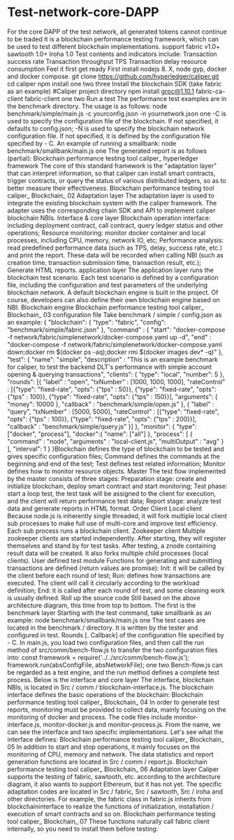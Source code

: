 # Test-network-core-DAPP
For the core DAPP of the test network, all generated tokens cannot continue to be traded
It is a blockchain performance testing framework, which can be used to test different blockchain implementations. support
fabric v1.0+
sawtooth 1.0+
Iroha 1.0
Test contents and indicators include:
Transaction success rate
Transaction throughput TPS
Transaction delay
resource consumption 
Feel it first
get ready
First install nodejs 8. X, node gyp, docker and docker compose.
git clone  https://github.com/hyperledger/caliper.git
cd caliper
npm install
one
two
three
Install the blockchain SDK (take fabric as an example)
#Caliper project directory
npm install  grpc@1.10.1  fabric-ca-client fabric-client
one
two
Run a test
The performance test examples are in the benchmark directory. The usage is as follows:
node benchmark/simple/main.js -c yourconfig.json -n yournetwork.json
one
-C is used to specify the configuration file of the blockchain. If not specified, it defaults to config.json;
-N is used to specify the blockchain network configuration file. If not specified, it is defined by the configuration file specified by - C.
An example of running a smallbank:
node benchmark/smallbank/main.js
one
The generated report is as follows (partial):
Blockchain performance testing tool caliper_ hyperledger
framework
The core of this standard framework is the "adaptation layer" that can interpret information, so that caliper can install smart contracts, trigger contracts, or query the status of various distributed ledgers, so as to better measure their effectiveness.
Blockchain performance testing tool caliper_ Blockchain_ 02
Adaptation layer
The adaptation layer is used to integrate the existing blockchain system with the caliper framework. The adapter uses the corresponding chain SDK and API to implement caliper blockchain NBIs.
Interface &amp; core layer
Blockchain operation interface: including deployment contract, call contract, query ledger status and other operations;
Resource monitoring: monitor docker container and local processes, including CPU, memory, network IO, etc;
Performance analysis: read predefined performance data (such as TPS, delay, success rate, etc.) and print the report. These data will be recorded when calling NBI (such as creation time, transaction submission time, transaction result, etc.);
Generate HTML reports.
application layer
The application layer runs the blockchain test scenario. Each test scenario is defined by a configuration file, including the configuration and test parameters of the underlying blockchain network.
A default blockchain engine is built in the project. Of course, developers can also define their own blockchain engine based on NBI.
Blockchain engine
Blockchain performance testing tool caliper_ Blockchain_ 03
configuration file
Take benchmark / simple / config.json as an example:
{
  "blockchain": {
    "type": "fabric",
    "config": "benchmark/simple/fabric.json"
  },
  "command" : {
    "start": "docker-compose -f network/fabric/simplenetwork/docker-compose.yaml up -d",
    "end" : "docker-compose -f network/fabric/simplenetwork/docker-compose.yaml down;docker rm $(docker ps -aq);docker rmi $(docker images dev* -q)"
  },
  "test": {
    "name": "simple",
    "description" : "This is an example benchmark for caliper, to test the backend DLT's performance with simple account opening & querying transactions",
    "clients": {
      "type": "local",
      "number": 5
    },
    "rounds": [{
        "label" : "open",
        "txNumber" : [1000, 1000, 1000],
        "rateControl" : [{"type": "fixed-rate", "opts": {"tps" : 50}}, {"type": "fixed-rate", "opts": {"tps" : 100}}, {"type": "fixed-rate", "opts": {"tps" : 150}}],
        "arguments": { "money": 10000 },
        "callback" : "benchmark/simple/open.js"
      },
      {
        "label" : "query",
        "txNumber" : [5000, 5000],
        "rateControl" : [{"type": "fixed-rate", "opts": {"tps" : 100}}, {"type": "fixed-rate", "opts": {"tps" : 200}}],
        "callback" : "benchmark/simple/query.js"
      }]
  },
  "monitor": {
    "type": ["docker", "process"],
    "docker":{
      "name": ["all"]
    },
    "process": [
      {
        "command" : "node",
        "arguments" : "local-client.js",
        "multiOutput" : "avg"
      }
    ],
    "interval": 1
  }
}Blockchain defines the type of blockchain to be tested and gives specific configuration files;
Command defines the commands at the beginning and end of the test;
Test defines test related information;
Monitor defines how to monitor resource objects.
Master
The test flow implemented by the master consists of three stages:
Preparation stage: create and initialize blockchain, deploy smart contract and start monitoring;
Test phase: start a loop test, the test task will be assigned to the client for execution, and the client will return performance test data;
Report stage: analyze test data and generate reports in HTML format.
Order
Client
Local client
Because node.js is inherently single threaded, it will fork multiple local client sub processes to make full use of multi-core and improve test efficiency. Each sub process runs a blockchain client.
Zookeeper client
Multiple zookeeper clients are started independently. After starting, they will register themselves and stand by for test tasks. After testing, a znode containing result data will be created. It also forks multiple child processes (local clients).
User defined test module
Functions for generating and submitting transactions are defined (return values are promise):
Init: it will be called by the client before each round of test;
Run: defines how transactions are executed. The client will call it circularly according to the workload definition;
End: it is called after each round of test, and some cleaning work is usually defined.
Roll up the source code
Still based on the above architecture diagram, this time from top to bottom.
The first is the benchmark layer
Starting with the test command, take smallbank as an example:
node benchmark/smallbank/main.js
one
The test cases are located in the benchmark / directory. It is written by the tester and configured in test. Rounds [. Callback] of the configuration file specified by - C.
In main.js, you load two configuration files, and then call the run method of src/comm/bench-flow.js to transfer the two configuration files into:
const framework = require('../../src/comm/bench-flow.js');
framework.run(absConfigFile, absNetworkFile);
one
two
Bench-flow.js can be regarded as a test engine, and the run method defines a complete test process.
Below is the interface and core layer
The interface, blockchain NBIs, is located in Src / comm / blockchain-interface.js. The blockchain interface defines the basic operations of the blockchain:
Blockchain performance testing tool caliper_ Blockchain_ 04
In order to generate test reports, monitoring must be provided to collect data, mainly focusing on the monitoring of docker and process. The code files include monitor-interface.js, monitor-docker.js and monitor-process.js. From the name, we can see the interface and two specific implementations. Let's see what the interface defines:
Blockchain performance testing tool caliper_ Blockchain_ 05
In addition to start and stop operations, it mainly focuses on the monitoring of CPU, memory and network.
The data statistics and report generation functions are located in Src / comm / report.js.
Blockchain performance testing tool caliper_ Blockchain_ 06
Adaptation layer
Caliper supports the testing of fabric, sawtooth, etc. according to the architecture diagram, it also wants to support Ethereum, but it has not yet.
The specific adaptation codes are located in Src / fabric, Src / sawtooth, Src / iroha and other directories. For example, the fabric class in fabric.js inherits from blockchaininterface to realize the functions of initialization, installation / execution of smart contracts and so on.
Blockchain performance testing tool caliper_ Blockchain_ 07
These functions naturally call fabric client internally, so you need to install them before testing:
